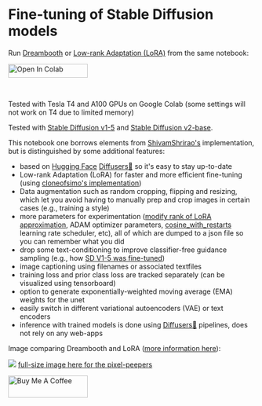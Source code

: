 # Fine-tuning of Stable Diffusion models


Run [Dreambooth](https://arxiv.org/abs/2208.12242) or [Low-rank Adaptation (LoRA)](https://github.com/cloneofsimo/lora) from the same notebook:

<a target="_blank" href="https://colab.research.google.com/github/brian6091/Dreambooth/blob/main/FineTuning_colab.ipynb">
  <img src="https://colab.research.google.com/assets/colab-badge.svg" height="28px" width="162px" alt="Open In Colab"/>
</a>


$~$


Tested with Tesla T4 and A100 GPUs on Google Colab (some settings will not work on T4 due to limited memory)

Tested with [Stable Diffusion v1-5](https://huggingface.co/runwayml/stable-diffusion-v1-5) and [Stable Diffusion v2-base](https://huggingface.co/stabilityai/stable-diffusion-2-base).

This notebook one borrows elements from [ShivamShrirao's](https://github.com/ShivamShrirao/diffusers) implementation, but is distinguished by some additional features:
* based on [Hugging Face](https://huggingface.co/) [Diffusers🧨](https://github.com/huggingface/diffusers) so it's easy to stay up-to-date
* Low-rank Adaptation (LoRA) for faster and more efficient fine-tuning (using [cloneofsimo's implementation](https://github.com/cloneofsimo/lora))
* Data augmentation such as random cropping, flipping and resizing, which let you avoid having to manually prep and crop images in certain cases (e.g., training a style)
* more parameters for experimentation ([modify rank of LoRA approximation](https://github.com/cloneofsimo/lora/discussions/37), ADAM optimizer parameters, [cosine_with_restarts](https://huggingface.co/transformers/v2.9.1/main_classes/optimizer_schedules.html#transformers.get_cosine_with_hard_restarts_schedule_with_warmup) learning rate scheduler, etc), all of which are dumped to a json file so you can remember what you did
* drop some text-conditioning to improve classifier-free guidance sampling (e.g., how [SD V1-5 was fine-tuned](https://huggingface.co/runwayml/stable-diffusion-v1-5))
* image captioning using filenames or associated textfiles
* training loss and prior class loss are tracked separately (can be visualized using tensorboard)
* option to generate exponentially-weighted moving average (EMA) weights for the unet
* easily switch in different variational autoencoders (VAE) or text encoders
* inference with trained models is done using [Diffusers🧨](https://github.com/huggingface/diffusers) pipelines, does not rely on any web-apps

Image comparing Dreambooth and LoRA ([more information here](https://github.com/cloneofsimo/lora/discussions/37)):

<a><img src="https://drive.google.com/uc?id=1PQqL3omKCWStkrJgW3JecOrne3xqbScr"></a>
[full-size image here for the pixel-peepers](https://drive.google.com/file/d/16aQcDOg-DJ_1PB6ypzQAauaJEcbn0Vkx/view?usp=share_link "Comparison full-size")

[<a href="https://www.buymeacoffee.com/jvsurfsqv" target="_blank"><img src="https://cdn.buymeacoffee.com/buttons/v2/default-yellow.png" height="45px" width="162px" alt="Buy Me A Coffee"></a>](https://www.buymeacoffee.com/jvsurfsqv)
